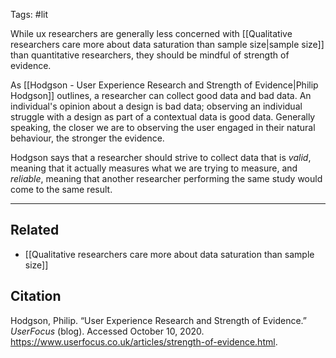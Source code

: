 Tags: #lit

While ux researchers are generally less concerned with [[Qualitative researchers care more about data saturation than sample size|sample size]] than quantitative researchers, they should be mindful of strength of evidence. 

As [[Hodgson - User Experience Research and Strength of Evidence|Philip Hodgson]] outlines, a researcher can collect good data and bad data. An individual's opinion about a design is bad data; observing an individual struggle with a design as part of a contextual data is good data. Generally speaking, the closer we are to observing the user engaged in their natural behaviour, the stronger the evidence.

Hodgson says that a researcher should strive to collect data that is *valid*, meaning that it actually measures what we are trying to measure, and *reliable*, meaning that another researcher performing the same study would come to the same result. 


---
## Related
- [[Qualitative researchers care more about data saturation than sample size]]

## Citation
Hodgson, Philip. “User Experience Research and Strength of Evidence.” *UserFocus* (blog). Accessed October 10, 2020. https://www.userfocus.co.uk/articles/strength-of-evidence.html.
